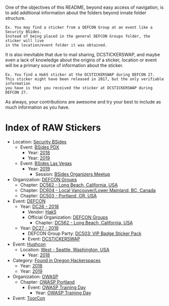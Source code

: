 One of the objectives of this README, beyond easy access of navigation, is to add additional information about the folders beyond innate folder structure.

    Ex. You may find a sticker from a DEFCON Group at an event like a Security BSides.
    Instead of being placed in the general DEFCON Groups folder, the sticker will live
    in the location/event folder it was obtained.

It is also inevitable that due to mail sharing, DCSTICKERSWAP, and maybe even a lack of knowledge about the origins of a sticker, location or event will be a primary source of information about the sticker.

    Ex. You find a Hak5 sticker at the DCSTICKERSWAP during DEFCON 27.
    This sticker might have been released in 2017, but the only verifiable information
    you have is that you received the sticker at DCSTICKERSWAP during DEFCON 27.

As always, your contributions are awesome and try your best to include as much information as you have.

# Index of RAW Stickers
* Location: [Security BSides](https://github.com/securingdev/awesome-stickers/tree/master/raw/BSides/)
  * Event: [BSides PDX](https://github.com/securingdev/awesome-stickers/tree/master/raw/BSides/BSides%20PDX)
    * Year: [2018](https://github.com/securingdev/awesome-stickers/tree/master/raw/BSides/BSides%20PDX/2018)
    * Year: [2019](https://github.com/securingdev/awesome-stickers/tree/master/raw/BSides/BSides%20PDX/2019)
  * Event: [BSides Las Vegas](https://github.com/securingdev/awesome-stickers/tree/master/raw/BSides/BSides%20Las%20Vegas/)
    * Year: [2019](https://github.com/securingdev/awesome-stickers/tree/master/raw/BSides/BSides%20Las%20Vegas/2019)
        * Session: [BSides Organizers Meetup](https://github.com/securingdev/awesome-stickers/tree/master/raw/BSides/BSides%20Las%20Vegas/2019/BSides%20Organizers%20Meetup)
* Organization: [DEFCON Groups](https://github.com/securingdev/awesome-stickers/tree/master/raw/DEFCON%20Groups)
    * Chapter: [DC562 - Long Beach, California, USA](https://github.com/koronkowy/awesome-stickers/tree/master/raw/DEFCON%20Groups/DC562)
    * Chapter: [DC604 - Local Vancouver/Lower Mainland, BC, Canada](https://github.com/koronkowy/awesome-stickers/tree/master/raw/DEFCON%20Groups/DC604)
    * Chapter: [DC503 - Portland, OR, USA](https://github.com/koronkowy/awesome-stickers/tree/master/raw/DEFCON%20Groups/DC503)
* Event: [DEFCON](https://github.com/securingdev/awesome-stickers/tree/master/raw/DEFCON)
  * Year: [DC26 - 2018](https://github.com/securingdev/awesome-stickers/tree/master/raw/DEFCON/DC26%20-%202018)
    * Vendor: [Hak5](https://github.com/securingdev/awesome-stickers/tree/master/raw/DEFCON/DC26%20-%202018/Hak5)
    * Official Organization: [DEFCON Groups](https://github.com/securingdev/awesome-stickers/tree/master/raw/DEFCON/DC26%20-%202018/DEFCON%20Groups/)
      * Chapter: [DC562 - Long Beach, California, USA](https://github.com/securingdev/awesome-stickers/tree/master/raw/DEFCON/DC26%20-%202018/DEFCON%20Groups/DC562)
  * Year: [DC27 - 2019](https://github.com/securingdev/awesome-stickers/tree/master/raw/DEFCON/DC27%20-%202019)
    * DEFCON Group Party: [DC503: VIP Badge Sticker Pack](https://github.com/securingdev/awesome-stickers/tree/master/raw/DEFCON/DC27%20-%202019/DC503%20VIP%20Badge%20Stickers)
    * Event: [DCSTICKERSWAP](https://github.com/securingdev/awesome-stickers/tree/master/raw/DEFCON/DC27%20-%202019/DCSTICKERSWAP)
* Event: [Hushcon](https://github.com/securingdev/awesome-stickers/tree/master/raw/Hushcon/)
  * Location: [West - Seattle, Washington, USA](https://github.com/securingdev/awesome-stickers/tree/master/raw/Hushcon/Seattle)
    * Year: [2018](https://github.com/securingdev/awesome-stickers/tree/master/raw/Hushcon/Seattle/2018)
* Category: [Found in Oregon Hackerspaces](https://github.com/securingdev/awesome-stickers/tree/master/raw/Found%20in%20Oregon%20Hackerspaces)
    * Year: [2018](https://github.com/securingdev/awesome-stickers/tree/master/raw/Found%20in%20Oregon%20Hackerspaces/2018)
    * Year: [2019](https://github.com/securingdev/awesome-stickers/tree/master/raw/Found%20in%20Oregon%20Hackerspaces/2019)
* Organization: [OWASP](https://github.com/securingdev/awesome-stickers/tree/master/raw/OWASP)
    * Chapter: [OWASP Portland](https://github.com/securingdev/awesome-stickers/tree/master/raw/OWASP/OWASP%20Portland)
      * Event: [OWASP Training Day](https://github.com/securingdev/awesome-stickers/tree/master/raw/OWASP/OWASP%20Portland/OWASP%20Training%20Day)
        * Year: [OWASP Training Day](https://github.com/securingdev/awesome-stickers/tree/master/raw/OWASP/OWASP%20Portland/OWASP%20Training%20Day/2019)
* Event: [ToorCon](https://github.com/securingdev/awesome-stickers/tree/master/raw/Toorcon)
